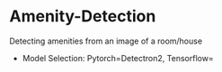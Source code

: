 # Amenity-Detection
Detecting amenities from an image of a room/house

+ Model Selection: Pytorch=Detectron2, Tensorflow=
